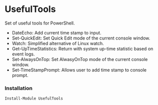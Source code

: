 # UsefulTools
Set of useful tools for PowerShell.
* DateEcho: Add current time stamp to input.
* Set-QuickEdit: Set Quick Edit mode of the current console window.
* Watch: Simplified alternative of Linux watch.
* Get-UpTimeStatistics: Return with system up-time statistic based on event logs.
* Set-AlwaysOnTop: Set AlwasyOnTop mode of the current console window.
* Set-TimeStampPrompt: Allows user to add time stamp to console prompt.

### Installation
```
Install-Module UsefulTools
```
